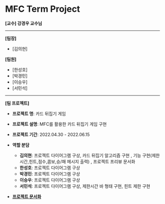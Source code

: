 # MFC Term Project

**[교수] 강경우 교수님**

---

**[팀장]**

- [김의현]

**[팀원]**

- [한성호]
- [박경민]
- [이승우]
- [서민석]
---

**[팀 프로젝트]**

- **프로젝트 명**: 카드 뒤집기 게임
- **프로젝트 설명**: MFC를 활용한 카드 뒤집기 게임 구현

- **프로젝트 기간**: 2022.04.30 - 2022.06.15
- **역할 분담**
  - **김의현**: 프로젝트 다이어그램 구상, 카드 뒤집기 알고리즘 구현 , 기능 구현(제한시간,힌트,점수,콤보,승/패 메시지 출력) , 프로젝트 프리뷰 문서화
  - **한성호**: 프로젝트 다이어그램 구상
  - **박경민**: 프로젝트 다이어그램 구상
  - **이승우**: 프로젝트 다이어그램 구상
  - **서민석**: 프로젝트 다이어그램 구상, 제한시간 바 형태 구현, 힌트 제한 구현
   
- **[프로젝트 문서화](./preview.md)**
